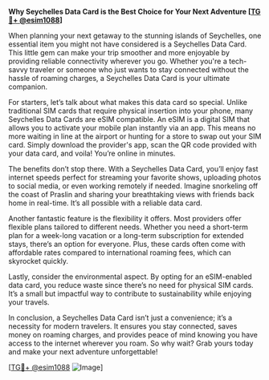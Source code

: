 **Why Seychelles Data Card is the Best Choice for Your Next Adventure [[TG💪+ @esim1088](https://t.me/s/esim1088)]**

When planning your next getaway to the stunning islands of Seychelles, one essential item you might not have considered is a Seychelles Data Card. This little gem can make your trip smoother and more enjoyable by providing reliable connectivity wherever you go. Whether you're a tech-savvy traveler or someone who just wants to stay connected without the hassle of roaming charges, a Seychelles Data Card is your ultimate companion.

For starters, let’s talk about what makes this data card so special. Unlike traditional SIM cards that require physical insertion into your phone, many Seychelles Data Cards are eSIM compatible. An eSIM is a digital SIM that allows you to activate your mobile plan instantly via an app. This means no more waiting in line at the airport or hunting for a store to swap out your SIM card. Simply download the provider's app, scan the QR code provided with your data card, and voila! You’re online in minutes.

The benefits don’t stop there. With a Seychelles Data Card, you’ll enjoy fast internet speeds perfect for streaming your favorite shows, uploading photos to social media, or even working remotely if needed. Imagine snorkeling off the coast of Praslin and sharing your breathtaking views with friends back home in real-time. It’s all possible with a reliable data card.

Another fantastic feature is the flexibility it offers. Most providers offer flexible plans tailored to different needs. Whether you need a short-term plan for a week-long vacation or a long-term subscription for extended stays, there’s an option for everyone. Plus, these cards often come with affordable rates compared to international roaming fees, which can skyrocket quickly.

Lastly, consider the environmental aspect. By opting for an eSIM-enabled data card, you reduce waste since there’s no need for physical SIM cards. It’s a small but impactful way to contribute to sustainability while enjoying your travels.

In conclusion, a Seychelles Data Card isn’t just a convenience; it’s a necessity for modern travelers. It ensures you stay connected, saves money on roaming charges, and provides peace of mind knowing you have access to the internet wherever you roam. So why wait? Grab yours today and make your next adventure unforgettable!

[[TG💪+ @esim1088](https://t.me/s/esim1088) ![Image](https://i.postimg.cc/Y0z9fWf4/image.png)]